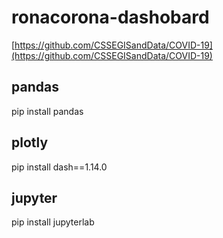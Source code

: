 # ronacorona-dashobard
[https://github.com/CSSEGISandData/COVID-19](https://github.com/CSSEGISandData/COVID-19)

## pandas
pip install pandas

## plotly
pip install dash==1.14.0

## jupyter
pip install jupyterlab